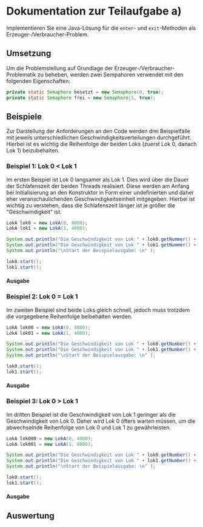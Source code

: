 # Dokumentation zur Teilaufgabe a)
Implementieren Sie eine Java-Lösung für die `enter`- und `exit`-Methoden als Erzeuger-/Verbraucher-Problem.

## Umsetzung
Um die Problemstellung auf Grundlage der Erzeuger-/Verbraucher-Problematik zu beheben, werden zwei Sempahoren verwendet 
mit den folgenden Eigenschaften:
```java
private static Semaphore besetzt = new Semaphore(0, true);
private static Semaphore frei = new Semaphore(1, true);
```

## Beispiele
Zur Darstellung der Anforderungen an den Code werden drei Beispielfälle mit jeweils unterschiedlichen 
Geschwindigkeitsverteilungen durchgeführt. Hierbei ist es wichtig die Reihenfolge der beiden Loks (zuerst Lok 0, danach 
Lok 1) beizubehalten.

### Beispiel 1: Lok 0 < Lok 1
Im ersten Beispiel ist Lok 0 langsamer als Lok 1. Dies wird über die Dauer der Schlafenszeit der beiden Threads
realisiert. Diese werden am Anfang bei Initialisierung an den Konstruktor in Form einer undefinierten und daher eher 
veranschaulichenden Geschwindigkeitseinheit mitgegeben. Hierbei ist wichtig zu verstehen, dass die Schlafenszeit länger 
ist je größer die "Geschwindigkeit" ist.

```java
LokA lok0 = new LokA(0, 8000);
LokA lok1 = new LokA(1, 4000);

System.out.println("Die Geschwindigkeit von Lok " + lok0.getNummer() + " beträgt " + lok0.getGeschwindigkeit() + " Einheiten.");
System.out.println("Die Geschwindigkeit von Lok " + lok1.getNummer() + " beträgt " + lok1.getGeschwindigkeit() + " Einheiten.");
System.out.println("\nStart der Beispielausgabe: \n" );

lok0.start();
lok1.start();
```

#### Ausgabe


### Beispiel 2: Lok 0 = Lok 1
Im zweiten Beispiel sind beide Loks gleich schnell, jedoch muss trotzdem die vorgegebene Reihenfolge beibehalten werden.

```java
LokA lok00 = new LokA(0, 4000);
LokA lok01 = new LokA(1, 4000);

System.out.println("Die Geschwindigkeit von Lok " + lok0.getNumber() + " beträgt " + lok0.getGeschwindigkeit() + " Einheiten.");
System.out.println("Die Geschwindigkeit von Lok " + lok1.getNumber() + " beträgt " + lok1.getGeschwindigkeit() + " Einheiten.");
System.out.println("\nStart der Beispielausgabe: \n" );

lok0.start();
lok1.start();
```

#### Ausgabe


### Beispiel 3: Lok 0 > Lok 1
Im dritten Beispiel ist die Geschwindigkeit von Lok 1 geringer als die Geschwindigkeit von Lok 0. Daher wird Lok 0 
öfters warten müssen, um die abwechselnde Reihenfolge von Lok 0 und Lok 1 zu gewährleisten.

```java
LokA lok000 = new LokA(0, 4000);
LokA lok001 = new LokA(1, 8000);

System.out.println("Die Geschwindigkeit von Lok " + lok0.getNumber() + " beträgt " + lok0.getGeschwindigkeit() + " Einheiten.");
System.out.println("Die Geschwindigkeit von Lok " + lok1.getNumber() + " beträgt " + lok1.getGeschwindigkeit() + " Einheiten.");
System.out.println("\nStart der Beispielausgabe: \n" );

lok0.start();
lok1.start();
```

#### Ausgabe


## Auswertung